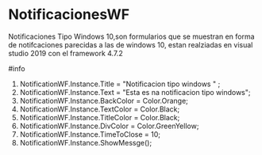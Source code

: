 # NotificacionesWF
Notificaciones Tipo Windows 10,son formularios que se muestran en forma de notifcaciones parecidas a las de windows  10, estan realziadas en visual studio 2019 con el framework 4.7.2

#info
1. NotificationWF.Instance.Title = "Notificacion tipo windows " ;
2. NotificationWF.Instance.Text = "Esta es na notificacion tipo windows";
3. NotificationWF.Instance.BackColor = Color.Orange;
4. NotificationWF.Instance.TextColor = Color.Black;
5. NotificationWF.Instance.TitleColor = Color.Black;
6. NotificationWF.Instance.DivColor = Color.GreenYellow;
7. NotificationWF.Instance.TimeToClose = 10;
8. NotificationWF.Instance.ShowMessge();
